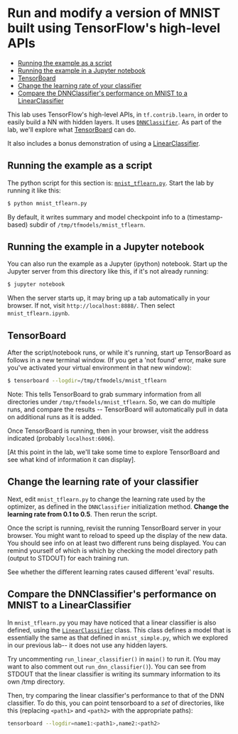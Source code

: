
# Run and modify a version of MNIST built using TensorFlow's high-level APIs

  - [Running the example as a script](#running-the-example-as-a-script)
  - [Running the example in a Jupyter notebook](#running-the-example-in-a-jupyter-notebook)
  - [TensorBoard](#tensorboard)
  - [Change the learning rate of your classifier](#change-the-learning-rate-of-your-classifier)
  - [Compare the DNNClassifier's performance on MNIST to a LinearClassifier](#compare-the-dnnclassifiers-performance-on-mnist-to-a-linearclassifier)

This lab uses TensorFlow's high-level APIs, in `tf.contrib.learn`, in order to easily build a NN with hidden layers. It uses [`DNNClassifier`](https://www.tensorflow.org/versions/r0.11/api_docs/python/contrib.learn.html#DNNClassifier).
As part of the lab, we'll explore what [TensorBoard](https://www.tensorflow.org/versions/r0.11/how_tos/summaries_and_tensorboard/index.html) can do.

It also includes a bonus demonstration of using a [LinearClassifier](https://www.tensorflow.org/versions/r0.11/api_docs/python/contrib.learn.html#LinearClassifier).

## Running the example as a script

The python script for this section is: [`mnist_tflearn.py`](./mnist_tflearn.py).
Start the lab by running it like this:

```sh
$ python mnist_tflearn.py
```

By default, it writes summary and model checkpoint info to a (timestamp-based) subdir of `/tmp/tfmodels/mnist_tflearn`.

## Running the example in a Jupyter notebook

You can also run the example as a Jupyter (ipython) notebook.
Start up the Jupyter server from this directory like this, if it's not already running:

```sh
$ jupyter notebook
```

When the server starts up, it may bring up a tab automatically in your browser. If not, visit
`http://localhost:8888/`.  Then select `mnist_tflearn.ipynb`.

## TensorBoard

After the script/notebook runs, or while it's running, start up TensorBoard as follows in a new terminal window. (If you get a 'not found' error, make sure you've activated your virtual environment in that new window):

```sh
$ tensorboard --logdir=/tmp/tfmodels/mnist_tflearn
```

Note: This tells TensorBoard to grab summary information from all directories under `/tmp/tfmodels/mnist_tflearn`.  So, we can do multiple runs, and compare the results -- TensorBoard will automatically pull in data on additional runs as it is added.

Once TensorBoard is running, then in your browser, visit the address indicated (probably `localhost:6006`).

[At this point in the lab, we'll take some time to explore TensorBoard and see what kind of information it can display].

## Change the learning rate of your classifier

Next, edit `mnist_tflearn.py` to change the learning rate used by the optimizer, as defined in the
`DNNClassifier` initialization method. **Change the learning rate from 0.1 to 0.5**.
Then rerun the script.

Once the script is running, revisit the running TensorBoard server in your browser. You might want to reload to speed up the display of the new data.  You should see info on at least two different runs being displayed.
You can remind yourself of which is which by checking the model directory path (output to STDOUT) for each training run.

See whether the different learning rates caused different 'eval' results.

## Compare the DNNClassifier's performance on MNIST to a LinearClassifier

In `mnist_tflearn.py` you may have noticed that a linear classifier is also defined, using the
[`LinearClassifier`](https://www.tensorflow.org/versions/r0.11/api_docs/python/contrib.learn.html#LinearClassifier) class.  This class defines a model that is essentially the same as that defined in
`mnist_simple.py`, which we explored in our previous lab-- it does not use any hidden layers.

Try uncommenting `run_linear_classifier()` in `main()` to run it. (You may want to also comment out
`run_dnn_classifier()`).  You can see from STDOUT that the linear classifier is writing its summary information to its own /tmp directory.

Then, try comparing the linear classifier's performance to that of the DNN classifier.
To do this, you can point tensorboard to a *set* of directories, like this (replacing `<path1>` and `<path2>` with the appropriate paths):

```sh
tensorboard --logdir=name1:<path1>,name2:<path2>
```




